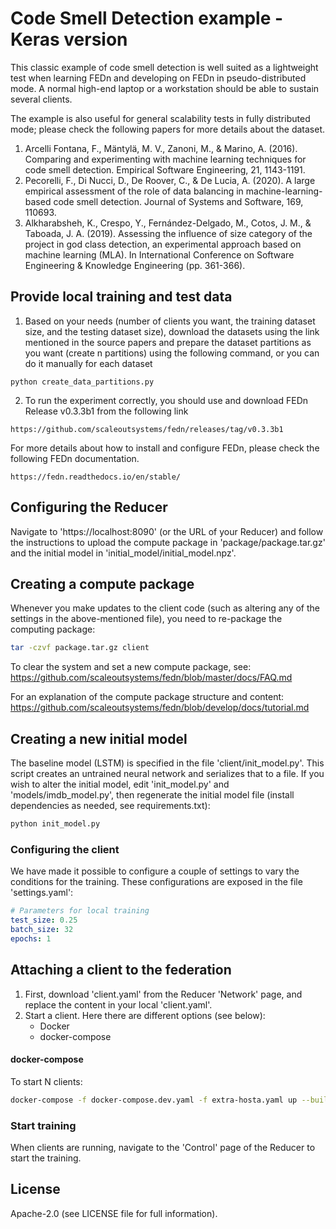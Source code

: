 # Code Smell Detection example - Keras version
This classic example of code smell detection is well suited as a lightweight test when learning FEDn and developing on FEDn in pseudo-distributed mode. A normal high-end laptop or a workstation should be able to sustain several clients. 

The example is also useful for general scalability tests in fully distributed mode; please check the following papers for more details about the dataset.

1. Arcelli Fontana, F., Mäntylä, M. V., Zanoni, M., & Marino, A. (2016). Comparing and experimenting with machine learning techniques for code smell detection. Empirical Software Engineering, 21, 1143-1191.
2. Pecorelli, F., Di Nucci, D., De Roover, C., & De Lucia, A. (2020). A large empirical assessment of the role of data balancing in machine-learning-based code smell detection. Journal of Systems and Software, 169, 110693.
3. Alkharabsheh, K., Crespo, Y., Fernández-Delgado, M., Cotos, J. M., & Taboada, J. A. (2019). Assessing the influence of size category of the project in god class detection, an experimental approach based on machine learning (MLA). In International Conference on Software Engineering & Knowledge Engineering (pp. 361-366).


## Provide local training and test data

1. Based on your needs (number of clients you want, the training dataset size, and the testing dataset size), download the datasets using the link mentioned in the source papers and prepare the dataset partitions as you want (create n partitions) using the following command, or you can do it manually for each dataset
  
```
python create_data_partitions.py
```


2. To run the experiment correctly, you should use and download FEDn Release v0.3.3b1 from the following link

```
https://github.com/scaleoutsystems/fedn/releases/tag/v0.3.3b1
```

For more details about how to install and configure FEDn, please check the following FEDn documentation.

```
https://fedn.readthedocs.io/en/stable/
```




## Configuring the Reducer  
Navigate to 'https://localhost:8090' (or the URL of your Reducer) and follow the instructions to upload the compute package in 'package/package.tar.gz' and the initial model in 'initial_model/initial_model.npz'. 

## Creating a compute package
Whenever you make updates to the client code (such as altering any of the settings in the above-mentioned file), you need to re-package the computing package:

```bash
tar -czvf package.tar.gz client
```
To clear the system and set a new compute package, see: https://github.com/scaleoutsystems/fedn/blob/master/docs/FAQ.md

For an explanation of the compute package structure and content: https://github.com/scaleoutsystems/fedn/blob/develop/docs/tutorial.md
 
## Creating a new initial model
The baseline model (LSTM) is specified in the file 'client/init_model.py'. This script creates an untrained neural network and serializes that to a file.  If you wish to alter the initial model, edit 'init_model.py' and 'models/imdb_model.py', then regenerate the initial model file (install dependencies as needed, see requirements.txt):

```bash
python init_model.py 
```
### Configuring the client
We have made it possible to configure a couple of settings to vary the conditions for the training. These configurations are exposed in the file 'settings.yaml': 

```yaml 
# Parameters for local training
test_size: 0.25
batch_size: 32
epochs: 1
```

## Attaching a client to the federation

1. First, download 'client.yaml' from the Reducer 'Network' page, and replace the content in your local 'client.yaml'. 
2. Start a client. Here there are different options (see below): 
    - Docker 
    - docker-compose
 
#### docker-compose
To start N clients: 

```bash
docker-compose -f docker-compose.dev.yaml -f extra-hosta.yaml up --build 
```
### Start training 
When clients are running, navigate to the 'Control' page of the Reducer to start the training. 




## License
Apache-2.0 (see LICENSE file for full information).



[comment]: <> (## Start the client)

[comment]: <> (The easiest way to start clients for quick testing is by using Docker. We provide a docker-compose template for convenience. First, edit 'fedn-network.yaml' to provide information about the reducer endpoint. Then:)

[comment]: <> (```bash)

[comment]: <> (docker-compose -f docker-compose.yaml up --scale client=2 )

[comment]: <> (```)

[comment]: <> (> Note that this assumes that a FEDn network is running &#40;see separate deployment instructions&#41;. The file 'docker-compose.yaml' is for testing against a local pseudo-distributed FEDn network. Use 'docker-compose.decentralised.yaml' if you are connecting against a reducer part of a distributed setup and provide a 'extra_hosts' file.)

[comment]: <> (The easiest way to start clients for quick testing is by using Docker. We provide a docker-compose template for convenience. First, edit 'fedn-network.yaml' to provide information about the reducer endpoint. Then:)

[comment]: <> (The easiest way to distribute data across client is to start this command instead of the previous one )

[comment]: <> (```bash)

[comment]: <> (docker-compose -f docker-compose.decentralised.yaml up --build)

[comment]: <> (```)


[comment]: <> (## Configure and start a client using cpu device)

[comment]: <> (The easiest way to start clients for quick testing is to use shell script.The following )

[comment]: <> (shell script will configure and start a client on a blank Ubuntu 20.04 LTS VM:    )


[comment]: <> (```bash)

[comment]: <> (#!/bin/bash)

[comment]: <> (# Install Docker and docker-compose)

[comment]: <> (sudo apt-get update)

[comment]: <> (sudo sudo snap install docker)

[comment]: <> (# clone the nlp_imdb example)

[comment]: <> (git https://github.com/scaleoutsystems/FEDn-client-casa-keras.git)

[comment]: <> (cd FEDn-client-casa-keras)

[comment]: <> (# if no available data, download it from archive)

[comment]: <> (# wget https://archive.org/download/data_20210225/data.zip)

[comment]: <> (# sudo apt install unzip)

[comment]: <> (# unzip -o data.zip)

[comment]: <> (# sudo rm data.zip)

[comment]: <> (# Make sure you have edited extra-hosts.yaml to provide hostname mappings for combiners)

[comment]: <> (# Make sure you have edited client.yaml to provide hostname mappings for reducer)

[comment]: <> (sudo docker-compose -f docker-compose.yaml -f extra-hosts.yaml up --build)

[comment]: <> (```)

[comment]: <> (### Start prediction- global model serving)

[comment]: <> (We have made it possible to use the trained global model for prediction, to start the UI make sure that the FEDn-network is)

[comment]: <> (is started and run the flask app &#40;python predict/app.py&#41;)

[comment]: <> (```bash)

[comment]: <> (# prediction/)

[comment]: <> (python app.py)

[comment]: <> (```)


[comment]: <> (## License)

[comment]: <> (Apache-2.0 &#40;see LICENSE file for full information&#41;.)
